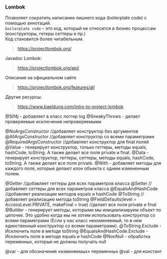 ### Lombok

Позволяет сократить написание лишнего кода (boilerplate code) с помощью аннотаций. <br>
`boilerplate code` – это код, который не относится в бизнес процессам (конструкторы, гетеры сеттеры и пр.)<br>
Код становится более читабельным.

> https://projectlombok.org/

Javadoc Lombok:
> https://projectlombok.org/api/

Описание на официальном сайте
> https://projectlombok.org/features/all 

Другие ресурсы:
> https://www.baeldung.com/intro-to-project-lombok


@Slf4j - добавляет в класс логгер log
@SneakyThrows - делает проверяемые исключения непроверяемыми

@NoArgsConstructor //добавляет конструктор без аргументов
@AllArgsConstructor //добавляет конструктор со всеми параметрами
@RequiredArgsConstructor //добавляет конструктор для final полей
@Value - генерирует конструктор, только геттеры, методы equals, hashCode, toString. А также делает все поля private и final.
@Data - генерирует конструктор, геттеры, сеттеры, методы equals, hashCode, toString. А также делает все поля private.
@With - добавляет методы для каждого поля, которые делают клон объекта с одним измененным полем.

@Getter //добавляет геттеры для всех параметров класса
@Setter //добавляет сеттеры для всех параметров класса
@EqualsAndHashCode //добавляет реализации методов equals и hashCode
@ToString //добавляет реализацию метода toString
@FieldDefaults(level = AccessLevel.PRIVATE, makeFinal = true) //делает все поля private и final
@Builder - генерирует методы, которыми мы инициализируем объект по цепочке. Это удобно когда мы не хотим использовать конструктор со всеми параметрами (Если у нас класс неизменяемый, то в нем единственный конструктор со всеми параметрами).
@ToString.Exclude - Исключить поле в методе toString
@EqualsAndHashCode.Exclude - Исключить поле в методе equals и hashCode
@NonNull - обработка переменных, которые не должны получать null

@var - для обозначения «изменяемых» переменных
@val - для констант